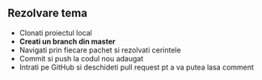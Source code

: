 ## Rezolvare tema

+ Clonati proiectul local
+ **Creati un branch din master**
+ Navigati prin fiecare pachet si rezolvati cerintele
+ Commit si push la codul nou adaugat
+ Intrati pe GitHub si deschideti pull request pt a va putea lasa comment